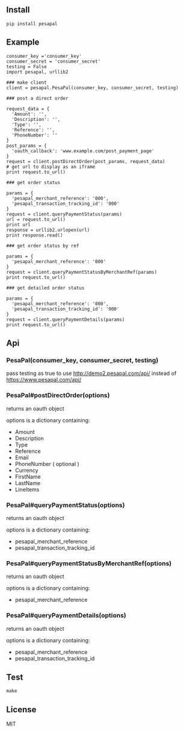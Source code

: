 
## Install


```
pip install pesapal
```

## Example


```
consumer_key ='consumer_key'
consumer_secret = 'consumer_secret'
testing = False
import pesapal, urllib2

### make client
client = pesapal.PesaPal(consumer_key, consumer_secret, testing)

### post a direct order

request_data = {
  'Amount': '',
  'Description': '',
  'Type': '',
  'Reference': '',
  'PhoneNumber': ''
}
post_params = {
  'oauth_callback': 'www.example.com/post_payment_page'
}
request = client.postDirectOrder(post_params, request_data)
# get url to display as an iframe
print request.to_url()

### get order status

params = {
  'pesapal_merchant_reference': '000',
  'pesapal_transaction_tracking_id': '000'
}
request = client.queryPaymentStatus(params)
url = request.to_url()
print url
response = urllib2.urlopen(url)
print response.read()

### get order status by ref

params = {
  'pesapal_merchant_reference': '000'
}
request = client.queryPaymentStatusByMerchantRef(params)
print request.to_url()

### get detailed order status

params = {
  'pesapal_merchant_reference': '000',
  'pesapal_transaction_tracking_id': '000'
}
request = client.queryPaymentDetails(params)
print request.to_url()

```

## Api

### PesaPal(consumer_key, consumer_secret, testing)
  
  pass testing as true to use http://demo2.pesapal.com/api/ instead of https://www.pesapal.com/api/

### PesaPal#postDirectOrder(options)
  
  returns an oauth object

  options is a dictionary containing:

  - Amount
  - Description
  - Type
  - Reference
  - Email
  - PhoneNumber
  ( optional )
  - Currency
  - FirstName
  - LastName
  - LineItems

### PesaPal#queryPaymentStatus(options)

  returns an oauth object

  options is a dictionary containing:

  - pesapal_merchant_reference
  - pesapal_transaction_tracking_id

### PesaPal#queryPaymentStatusByMerchantRef(options)

  returns an oauth object

  options is a dictionary containing:
  
  - pesapal_merchant_reference

### PesaPal#queryPaymentDetails(options)

  returns an oauth object

  options is a dictionary containing:

  - pesapal_merchant_reference
  - pesapal_transaction_tracking_id

## Test

```
make
```

## License

MIT
